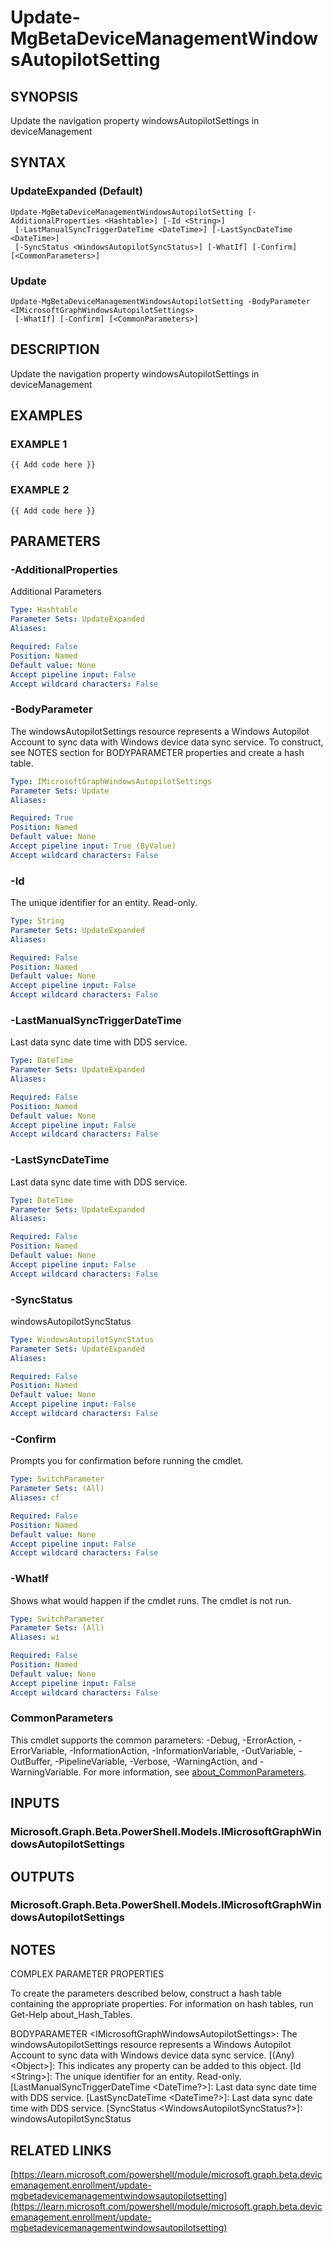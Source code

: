 ﻿---
external help file: Microsoft.Graph.Beta.DeviceManagement.Enrollment-help.xml
Module Name: Microsoft.Graph.Beta.DeviceManagement.Enrollment
online version: https://learn.microsoft.com/powershell/module/microsoft.graph.beta.devicemanagement.enrollment/update-mgbetadevicemanagementwindowsautopilotsetting
schema: 2.0.0
---

# Update-MgBetaDeviceManagementWindowsAutopilotSetting

## SYNOPSIS
Update the navigation property windowsAutopilotSettings in deviceManagement

## SYNTAX

### UpdateExpanded (Default)
```
Update-MgBetaDeviceManagementWindowsAutopilotSetting [-AdditionalProperties <Hashtable>] [-Id <String>]
 [-LastManualSyncTriggerDateTime <DateTime>] [-LastSyncDateTime <DateTime>]
 [-SyncStatus <WindowsAutopilotSyncStatus>] [-WhatIf] [-Confirm] [<CommonParameters>]
```

### Update
```
Update-MgBetaDeviceManagementWindowsAutopilotSetting -BodyParameter <IMicrosoftGraphWindowsAutopilotSettings>
 [-WhatIf] [-Confirm] [<CommonParameters>]
```

## DESCRIPTION
Update the navigation property windowsAutopilotSettings in deviceManagement

## EXAMPLES

### EXAMPLE 1
```
{{ Add code here }}
```

### EXAMPLE 2
```
{{ Add code here }}
```

## PARAMETERS

### -AdditionalProperties
Additional Parameters

```yaml
Type: Hashtable
Parameter Sets: UpdateExpanded
Aliases:

Required: False
Position: Named
Default value: None
Accept pipeline input: False
Accept wildcard characters: False
```

### -BodyParameter
The windowsAutopilotSettings resource represents a Windows Autopilot Account to sync data with Windows device data sync service.
To construct, see NOTES section for BODYPARAMETER properties and create a hash table.

```yaml
Type: IMicrosoftGraphWindowsAutopilotSettings
Parameter Sets: Update
Aliases:

Required: True
Position: Named
Default value: None
Accept pipeline input: True (ByValue)
Accept wildcard characters: False
```

### -Id
The unique identifier for an entity.
Read-only.

```yaml
Type: String
Parameter Sets: UpdateExpanded
Aliases:

Required: False
Position: Named
Default value: None
Accept pipeline input: False
Accept wildcard characters: False
```

### -LastManualSyncTriggerDateTime
Last data sync date time with DDS service.

```yaml
Type: DateTime
Parameter Sets: UpdateExpanded
Aliases:

Required: False
Position: Named
Default value: None
Accept pipeline input: False
Accept wildcard characters: False
```

### -LastSyncDateTime
Last data sync date time with DDS service.

```yaml
Type: DateTime
Parameter Sets: UpdateExpanded
Aliases:

Required: False
Position: Named
Default value: None
Accept pipeline input: False
Accept wildcard characters: False
```

### -SyncStatus
windowsAutopilotSyncStatus

```yaml
Type: WindowsAutopilotSyncStatus
Parameter Sets: UpdateExpanded
Aliases:

Required: False
Position: Named
Default value: None
Accept pipeline input: False
Accept wildcard characters: False
```

### -Confirm
Prompts you for confirmation before running the cmdlet.

```yaml
Type: SwitchParameter
Parameter Sets: (All)
Aliases: cf

Required: False
Position: Named
Default value: None
Accept pipeline input: False
Accept wildcard characters: False
```

### -WhatIf
Shows what would happen if the cmdlet runs.
The cmdlet is not run.

```yaml
Type: SwitchParameter
Parameter Sets: (All)
Aliases: wi

Required: False
Position: Named
Default value: None
Accept pipeline input: False
Accept wildcard characters: False
```

### CommonParameters
This cmdlet supports the common parameters: -Debug, -ErrorAction, -ErrorVariable, -InformationAction, -InformationVariable, -OutVariable, -OutBuffer, -PipelineVariable, -Verbose, -WarningAction, and -WarningVariable. For more information, see [about_CommonParameters](http://go.microsoft.com/fwlink/?LinkID=113216).

## INPUTS

### Microsoft.Graph.Beta.PowerShell.Models.IMicrosoftGraphWindowsAutopilotSettings
## OUTPUTS

### Microsoft.Graph.Beta.PowerShell.Models.IMicrosoftGraphWindowsAutopilotSettings
## NOTES
COMPLEX PARAMETER PROPERTIES

To create the parameters described below, construct a hash table containing the appropriate properties.
For information on hash tables, run Get-Help about_Hash_Tables.

BODYPARAMETER \<IMicrosoftGraphWindowsAutopilotSettings\>: The windowsAutopilotSettings resource represents a Windows Autopilot Account to sync data with Windows device data sync service.
  \[(Any) \<Object\>\]: This indicates any property can be added to this object.
  \[Id \<String\>\]: The unique identifier for an entity.
Read-only.
  \[LastManualSyncTriggerDateTime \<DateTime?\>\]: Last data sync date time with DDS service.
  \[LastSyncDateTime \<DateTime?\>\]: Last data sync date time with DDS service.
  \[SyncStatus \<WindowsAutopilotSyncStatus?\>\]: windowsAutopilotSyncStatus

## RELATED LINKS

[https://learn.microsoft.com/powershell/module/microsoft.graph.beta.devicemanagement.enrollment/update-mgbetadevicemanagementwindowsautopilotsetting](https://learn.microsoft.com/powershell/module/microsoft.graph.beta.devicemanagement.enrollment/update-mgbetadevicemanagementwindowsautopilotsetting)

